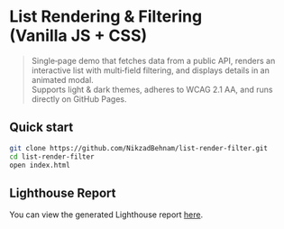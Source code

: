 # List Rendering & Filtering (Vanilla JS + CSS)

> Single‑page demo that fetches data from a public API, renders an interactive list with multi‑field filtering, and displays details in an animated modal.  
> Supports light & dark themes, adheres to WCAG 2.1 AA, and runs directly on GitHub Pages.

## Quick start

```bash
git clone https://github.com/NikzadBehnam/list-render-filter.git
cd list-render-filter
open index.html
```

## Lighthouse Report

You can view the generated Lighthouse report [here](docs/lighthouse.html).
